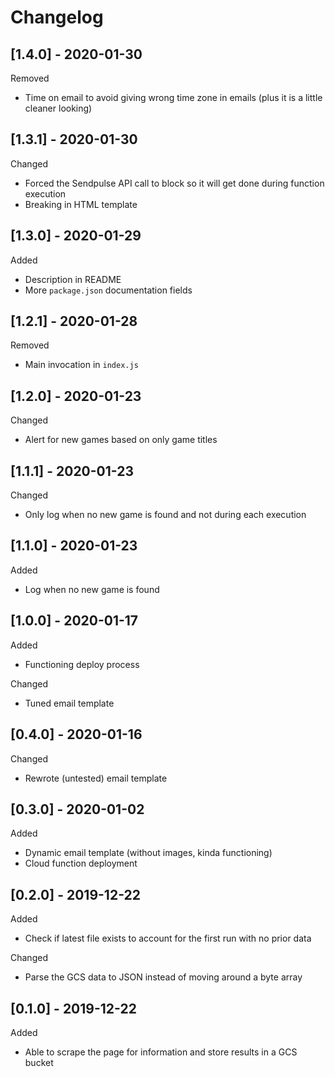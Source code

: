 # Changelog

## [1.4.0] - 2020-01-30

Removed

- Time on email to avoid giving wrong time zone in emails (plus it is a little cleaner looking)

## [1.3.1] - 2020-01-30

Changed

- Forced the Sendpulse API call to block so it will get done during function execution
- Breaking in HTML template

## [1.3.0] - 2020-01-29

Added

- Description in README
- More `package.json` documentation fields

## [1.2.1] - 2020-01-28

Removed

- Main invocation in `index.js`

## [1.2.0] - 2020-01-23

Changed

- Alert for new games based on only game titles

## [1.1.1] - 2020-01-23

Changed

- Only log when no new game is found and not during each execution

## [1.1.0] - 2020-01-23

Added

- Log when no new game is found

## [1.0.0] - 2020-01-17

Added

- Functioning deploy process

Changed

- Tuned email template

## [0.4.0] - 2020-01-16

Changed

- Rewrote (untested) email template

## [0.3.0] - 2020-01-02

Added

- Dynamic email template (without images, kinda functioning)
- Cloud function deployment

## [0.2.0] - 2019-12-22

Added

- Check if latest file exists to account for the first run with no prior data

Changed

- Parse the GCS data to JSON instead of moving around a byte array

## [0.1.0] - 2019-12-22

Added

- Able to scrape the page for information and store results in a GCS bucket
